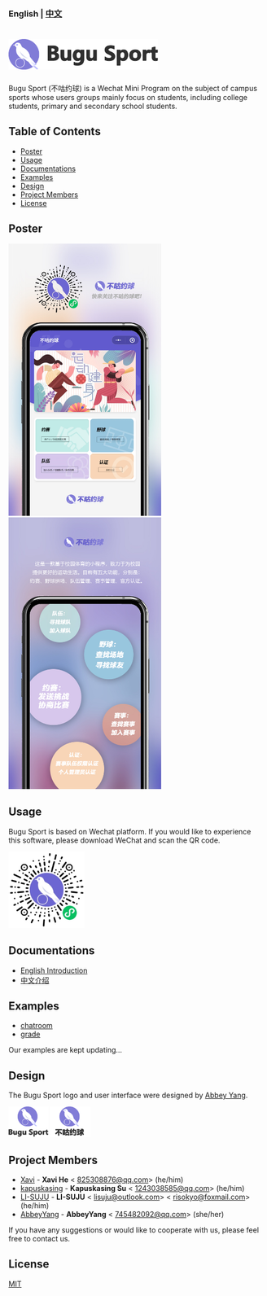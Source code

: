 ### English | [中文](./README_CHINESE.md) 
# <img src='./images/title1.png' height='60'/></br>

Bugu Sport (不咕约球) is a Wechat Mini Program on the subject of campus sports whose users groups mainly focus on students, including college students, primary and secondary school students.

## Table of Contents
* [Poster](#Poster)
* [Usage](#Usage)
* [Documentations](#Documentations)
* [Examples](#Examples)
* [Design](#Design)
* [Project Members](#Project_Members)
* [License](#License)

## Poster <a name="Poster"></a>

<img src="./images/intro2.jpg" width = "300"  />&emsp; <img src="./images/intro1.jpg" width = "300"  />
## Usage <a name="Usage"></a>

Bugu Sport is based on Wechat platform. If you would like to experience this software, please download WeChat and scan the QR code.

<img src="./QRcode.JPG" width = "150" height = "150" />

## Documentations <a name="Documentations"></a>

- [English Introduction](./English_Introduction)
- [中文介绍](./中文介绍)

## Examples <a name="Examples"></a>

- [chatroom](./examples/chatroom)
- [grade](./examples/grade)

Our examples are kept updating...

## Design <a name="Design"></a>

The Bugu Sport logo and user interface were designed by [Abbey Yang](https://github.com/AbbeyYang).  

<img src="./images/title2.png" height = "60"  /> <img src="./images/title4.png" height = "60"/>


## Project Members <a name="Project_Members"></a>

- [Xavi](https://github.com/HeXavi8) - **Xavi He** &lt; 825308876@qq.com&gt; (he/him)
- [kapuskasing](https://github.com/kapuskasing) - **Kapuskasing Su** &lt; 1243038585@qq.com&gt; (he/him)
- [LI-SUJU](https://github.com/LI-SUJU) - **LI-SUJU** &lt; lisuju@outlook.com&gt; &lt; risokyo@foxmail.com&gt; (he/him)
- [AbbeyYang](https://github.com/AbbeyYang) - **AbbeyYang** &lt; 745482092@qq.com&gt; (she/her)

If you have any suggestions or would like to cooperate with us, please feel free to contact us. </br>

## License <a name="License"></a>

[MIT](./LICENSE)
